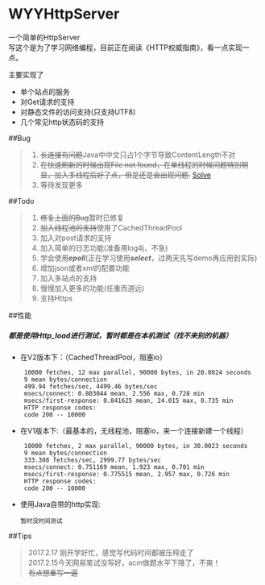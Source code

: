 # WYYHttpServer

一个简单的HttpServer  
写这个是为了学习网络编程，目前正在阅读《HTTP权威指南》，看一点实现一点。

主要实现了
+ 单个站点的服务
+ 对Get请求的支持
+ 对静态文件的访问支持(只支持UTF8)
+ 几个常见http状态码的支持


##Bug
>1. <del>长连接有问题</del>Java中中文只占1个字节导致ContentLength不对
>1. <del>在快速刷新的时候出现File not found，在单线程的时候问题特别明显，加入多线程后好了点，但是还是会出现问题.</del> [Solve](http://stackoverflow.com/questions/42221498/how-can-i-get-full-http-request-via-java)
>2. 等待发现更多

##Todo
>1. <del>修复上面的Bug</del>暂时已修复
>2. <del>加入线程池的支持</del>使用了CachedThreadPool
>3. 加入对post请求的支持
>4. 加入简单的日志功能(准备用log4j，不急)
>4. 学会使用***epoll***(正在学习使用***select***，过两天先写demo再应用到实际)
>5. 增加json或者xml的配置功能
>5. 加入多站点的支持
>6. 慢慢加入更多的功能(任重而道远)
>7. 支持Https

##性能

##### 都是使用Http_load进行测试，暂时都是在本机测试（找不来别的机器）  
+ 在V2版本下：（CachedThreadPool，阻塞io）  

       10000 fetches, 12 max parallel, 90000 bytes, in 20.0024 seconds  
       9 mean bytes/connection  
       499.94 fetches/sec, 4499.46 bytes/sec  
       msecs/connect: 0.803044 mean, 2.556 max, 0.728 min  
       msecs/first-response: 0.841625 mean, 24.015 max, 0.735 min  
       HTTP response codes:  
       code 200 -- 10000  


+ 在V1版本下:（最基本的，无线程池，阻塞io，来一个连接新建一个线程）  

       10000 fetches, 2 max parallel, 90000 bytes, in 30.0023 seconds  
       9 mean bytes/connection  
       333.308 fetches/sec, 2999.77 bytes/sec  
       msecs/connect: 0.751169 mean, 1.923 max, 0.701 min  
       msecs/first-response: 0.775515 mean, 2.957 max, 0.726 min  
       HTTP response codes:  
       code 200 -- 10000

+ 使用Java自带的http实现:

      暂时没时间测试

  


##Tips
> 2017.2.17 刚开学好忙，感觉写代码时间都被压榨走了  
> 2017.2.15今天网易笔试没写好，acm做题水平下降了，不爽！  
> <del>有点想重写一遍</del>  
